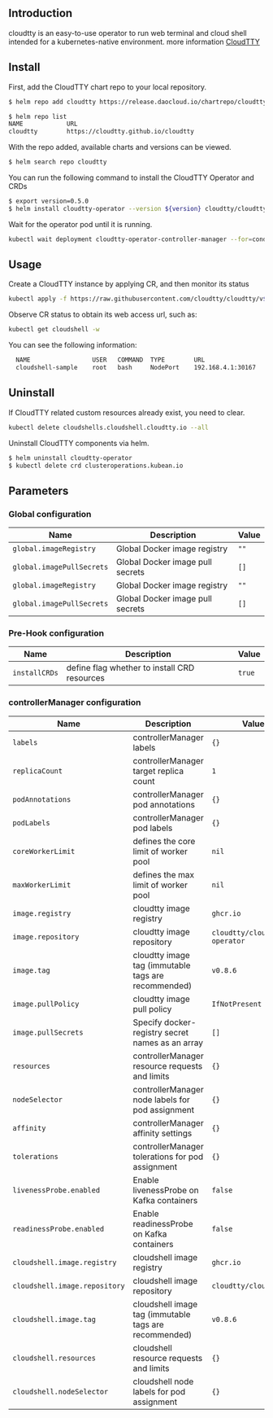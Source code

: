 ## Introduction

cloudtty is an easy-to-use operator to run web terminal and cloud shell intended for a kubernetes-native environment. more information [CloudTTY](https://github.com/cloudtty/cloudtty/blob/main/README.md)

## Install

First, add the CloudTTY chart repo to your local repository.
``` bash
$ helm repo add cloudtty https://release.daocloud.io/chartrepo/cloudtty

$ helm repo list
NAME          	URL
cloudtty        https://cloudtty.github.io/cloudtty
```

With the repo added, available charts and versions can be viewed.
``` bash
$ helm search repo cloudtty
```

You can run the following command to install the CloudTTY Operator and CRDs
``` bash
$ export version=0.5.0
$ helm install cloudtty-operator --version ${version} cloudtty/cloudtty 
```

Wait for the operator pod until it is running.
``` bash
kubectl wait deployment cloudtty-operator-controller-manager --for=condition=Available=True
```

## Usage
Create a CloudTTY instance by applying CR, and then monitor its status
``` bash
kubectl apply -f https://raw.githubusercontent.com/cloudtty/cloudtty/v${version}/config/samples/local_cluster_v1alpha1_cloudshell.yaml
```

Observe CR status to obtain its web access url, such as:
``` bash
kubectl get cloudshell -w
```
You can see the following information:
``` bash
  NAME                 USER   COMMAND  TYPE        URL                 PHASE   AGE
  cloudshell-sample    root   bash     NodePort    192.168.4.1:30167   Ready   31s
```

## Uninstall

If CloudTTY related custom resources already exist, you need to clear.
``` bash
kubectl delete cloudshells.cloudshell.cloudtty.io --all
```

Uninstall CloudTTY components via helm.
``` bash
$ helm uninstall cloudtty-operator 
$ kubectl delete crd clusteroperations.kubean.io
```

## Parameters

### Global configuration

| Name                      | Description                      | Value |
| ------------------------- | -------------------------------- | ----- |
| `global.imageRegistry`    | Global Docker image registry     | `""`  |
| `global.imagePullSecrets` | Global Docker image pull secrets | `[]`  |
| `global.imageRegistry`    | Global Docker image registry     | `""`  |
| `global.imagePullSecrets` | Global Docker image pull secrets | `[]`  |

### Pre-Hook configuration

| Name          | Description                                  | Value  |
| ------------- | -------------------------------------------- | ------ |
| `installCRDs` | define flag whether to install CRD resources | `true` |

### controllerManager configuration

| Name                         | Description                                           | Value                          |
| ---------------------------- | ----------------------------------------------------- |--------------------------------|
| `labels`                     | controllerManager labels                              | `{}`                           |
| `replicaCount`               | controllerManager target replica count                | `1`                            |
| `podAnnotations`             | controllerManager pod annotations                     | `{}`                           |
| `podLabels`                  | controllerManager pod labels                          | `{}`                           |
| `coreWorkerLimit`            | defines the core limit of worker pool                 | `nil`                          |
| `maxWorkerLimit`             | defines the max limit of worker pool                  | `nil`                          |
| `image.registry`             | cloudtty image registry                               | `ghcr.io`                      |
| `image.repository`           | cloudtty image repository                             | `cloudtty/cloudshell-operator` |
| `image.tag`                  | cloudtty image tag (immutable tags are recommended)   | `v0.8.6`                       |
| `image.pullPolicy`           | cloudtty image pull policy                            | `IfNotPresent`                 |
| `image.pullSecrets`          | Specify docker-registry secret names as an array      | `[]`                           |
| `resources`                  | controllerManager resource requests and limits        | `{}`                           |
| `nodeSelector`               | controllerManager node labels for pod assignment      | `{}`                           |
| `affinity`                   | controllerManager affinity settings                   | `{}`                           |
| `tolerations`                | controllerManager tolerations for pod assignment      | `{}`                           |
| `livenessProbe.enabled`      | Enable livenessProbe on Kafka containers              | `false`                        |
| `readinessProbe.enabled`     | Enable readinessProbe on Kafka containers             | `false`                        |
| `cloudshell.image.registry`  | cloudshell image registry                             | `ghcr.io`                      |
| `cloudshell.image.repository`| cloudshell image repository                           | `cloudtty/cloudshell`          |
| `cloudshell.image.tag`       | cloudshell image tag (immutable tags are recommended) | `v0.8.6`                       |
| `cloudshell.resources`       | cloudshell resource requests and limits               | `{}`                           |
| `cloudshell.nodeSelector`    | cloudshell node labels for pod assignment             | `{}`                           |
